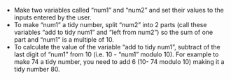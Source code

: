 -   Make two variables called “num1” and “num2” and set their values to the inputs entered by the user.
-   To make “num1” a tidy number, split “num2” into 2 parts (call these variables “add to tidy num1” and “left from num2”) so the sum of one part and “num1” is a multiple of 10.
-   To calculate the value of the variable “add to tidy num1”, subtract of the last digit of “num1” from 10 (i.e. 10 - “num1” modulo 10).
    For example to make 74 a tidy number, you need to add 6 (10- 74 modulo 10) making it a tidy number 80.
